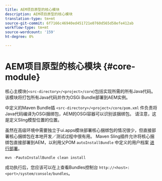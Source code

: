 ```yaml
---
title: AEM项目原型的核心模块
description: AEM项目原型的核心模块
translation-type: tm+mt
source-git-commit: 6f7166c46940ed451721e0760d565d58efe412ab
workflow-type: tm+mt
source-wordcount: '159'
ht-degree: 0%

---
```



# AEM项目原型的核心模块 {#core-module}

核心主模块(`<src-directory>/<project>/core`)包括实现所需的所有Java代码。 该模块将打包所有Java代码并作为OSGi Bundle部署到AEM实例。

中定义的Maven Bundle插 `<src-directory>/<project>/core/pom.xml` 件负责将Java代码编译为OSGi捆绑包，AEM的OSGi容器可以识别该捆绑包。 请注意，这是定义Sling模型位置的位置。

虽然在高级环境中需要独立于ui.apps模块部署核心捆绑包的情况很少，但直接部署核心捆绑包在本地开发／测试过程中很有用。 Maven Sling插件允许将核心捆绑包直接部署到AEM，以利用父POM `autoInstallBundle` 中定义的用户档案 [进行部署](/help/developing/archetype/using.md#parent-pom)。

```
mvn -PautoInstallBundle clean install
```

成功执行后，您应该可以在上查看Bundles控制台 `http://<host>:<port>/system/console/bundles`。
